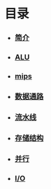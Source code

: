 # 目录

- ### [简介](brief.MD)
- ### [ALU](ALU.MD)
- ### [mips](mips.MD)
- ### [数据通路](datapath.MD)
- ### [流水线](pipeline.MD)
- ### [存储结构](storage.MD)
- ### [并行](parallel.MD)
- ### [I/O](IO.MD)
